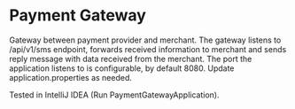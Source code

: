 # Payment Gateway

Gateway between payment provider and merchant. The gateway listens to /api/v1/sms endpoint, forwards received information to merchant and sends reply message with data received from the merchant. The port the application listens to is configurable, by default 8080. Update application.properties as needed.

Tested in IntelliJ IDEA (Run PaymentGatewayApplication).